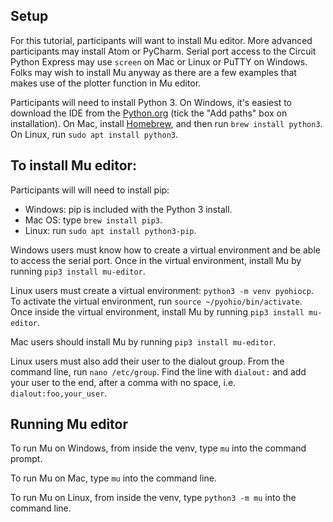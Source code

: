 ## Setup
For this tutorial, participants will want to install Mu editor. More advanced participants may install Atom or PyCharm. Serial port access to the Circuit Python Express may use `screen` on Mac or Linux or PuTTY on Windows. Folks may wish to install Mu anyway as there are a few examples that makes use of the plotter function in Mu editor.

Participants will need to install Python 3. On Windows, it's easiest to download the IDE from the [Python.org](https://www.python.org/downloads/) (tick the "Add paths" box on installation). On Mac, install [Homebrew](https://brew.sh/), and then run `brew install python3`. On Linux, run `sudo apt install python3`.

## To install Mu editor:
Participants will will need to install pip:
 * Windows: pip is included with the Python 3 install.
 * Mac OS: type `brew install pip3`.
 * Linux: run `sudo apt install python3-pip`.

Windows users must know how to create a virtual environment and be able to access the serial port. Once in the virtual environment, install Mu by running `pip3 install mu-editor`.

Linux users must create a virtual environment: `python3 -m venv pyohiocp`. To activate the virtual environment, run `source ~/pyohio/bin/activate`. Once inside the virtual environment, install Mu by running `pip3 install mu-editor`.

Mac users should install Mu by running `pip3 install mu-editor`.

Linux users must also add their user to the dialout group. From the command line, run `nano /etc/group`. Find the line with `dialout:` and add your user to the end, after a comma with no space, i.e. `dialout:foo,your_user`.

## Running Mu editor
To run Mu on Windows, from inside the venv, type `mu` into the command prompt.

To run Mu on Mac, type `mu` into the command line.

To run Mu on Linux, from inside the venv, type `python3 -m mu` into the command line.
